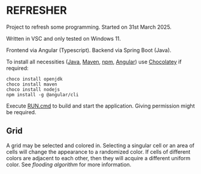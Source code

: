# REFRESHER #
Project to refresh some programming. Started on 31st March 2025.

Written in VSC and only tested on Windows 11.

Frontend via Angular (Typescript).
Backend via Spring Boot (Java).

To install all necessities ([Java](https://www.java.com/), [Maven](https://maven.apache.org/), [npm](https://www.npmjs.com/), [Angular](https://angular.dev/)) use [Chocolatey](https://chocolatey.org/install) if required:
```
choco install openjdk
choco install maven
choco install nodejs
npm install -g @angular/cli
```

Execute [RUN.cmd](RUN.cmd) to build and start the application. Giving permission might be required.

## Grid ##

A grid may be selected and colored in. Selecting a singular cell or an area of cells will change the appearance to a randomized color. If cells of different colors are adjacent to each other, then they will acquire a different uniform color. See *flooding algorithm* for more information.
